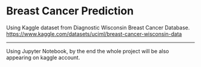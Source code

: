 # Breast Cancer Prediction
Using Kaggle dataset from Diagnostic Wisconsin Breast Cancer Database.
https://www.kaggle.com/datasets/uciml/breast-cancer-wisconsin-data


---
Using Jupyter Notebook, by the end the whole project will be also appearing on kaggle account. 
